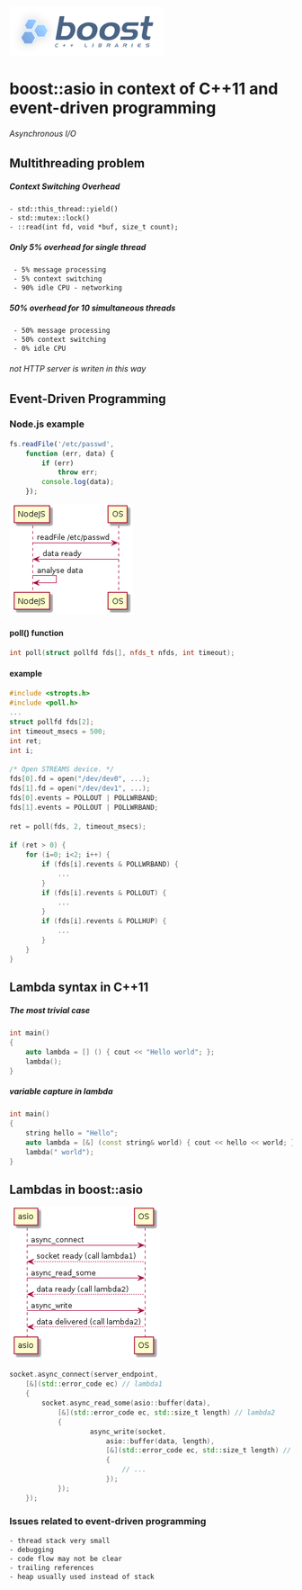 
![boost](boost.png)


# boost::asio in context of C++11 and event-driven programming


###### Asynchronous I/O


## Multithreading problem


##### Context Switching Overhead

    - std::this_thread::yield()
    - std::mutex::lock()
    - ::read(int fd, void *buf, size_t count);

##### Only 5% overhead for single thread

     - 5% message processing
     - 5% context switching
     - 90% idle CPU - networking

##### 50% overhead for 10 simultaneous threads

     - 50% message processing
     - 50% context switching
     - 0% idle CPU

###### not HTTP server is writen in this way


## Event-Driven Programming


### Node.js example

```javascript
fs.readFile('/etc/passwd',
    function (err, data) {
        if (err)
            throw err;
        console.log(data);
    });
```

![Node.js](nodejs.png)

#### poll() function

```c++
int poll(struct pollfd fds[], nfds_t nfds, int timeout); 
```

#### example

```c++
#include <stropts.h>
#include <poll.h>
...
struct pollfd fds[2];
int timeout_msecs = 500;
int ret;
int i;

/* Open STREAMS device. */
fds[0].fd = open("/dev/dev0", ...);
fds[1].fd = open("/dev/dev1", ...);
fds[0].events = POLLOUT | POLLWRBAND;
fds[1].events = POLLOUT | POLLWRBAND;

ret = poll(fds, 2, timeout_msecs);

if (ret > 0) {
    for (i=0; i<2; i++) {
        if (fds[i].revents & POLLWRBAND) {
            ...
        }
        if (fds[i].revents & POLLOUT) {
            ...
        }
        if (fds[i].revents & POLLHUP) {
            ...
        }
    }
}
```

## Lambda syntax in C++11

##### The most trivial case

```c++
int main()
{
    auto lambda = [] () { cout << "Hello world"; };
    lambda();
}
```

##### variable capture in lambda

```c++
int main()
{
    string hello = "Hello";
    auto lambda = [&] (const string& world) { cout << hello << world; };
    lambda(" world");
}
```

## Lambdas in boost::asio

![ASIO](asio.png)

```c++
socket.async_connect(server_endpoint,
    [&](std::error_code ec) // lambda1
    {
        socket.async_read_some(asio::buffer(data),
            [&](std::error_code ec, std::size_t length) // lambda2
            {
                    async_write(socket,
                        asio::buffer(data, length),
                        [&](std::error_code ec, std::size_t length) // lambda3
                        {
                            // ...
                        });
            });
    });
```

### Issues related to event-driven programming

    - thread stack very small
    - debugging
    - code flow may not be clear
    - trailing references
    - heap usually used instead of stack
